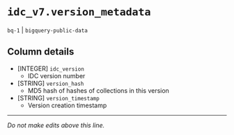 # `idc_v7.version_metadata`
`bq-1` | `bigquery-public-data`

## Column details
* [INTEGER]   `idc_version`
  - IDC version number
* [STRING]    `version_hash`
  - MD5 hash of hashes of collections in this version
* [STRING]    `version_timestamp`
  - Version creation timestamp

-------------------------------------------------------------------------------
*Do not make edits above this line.*
